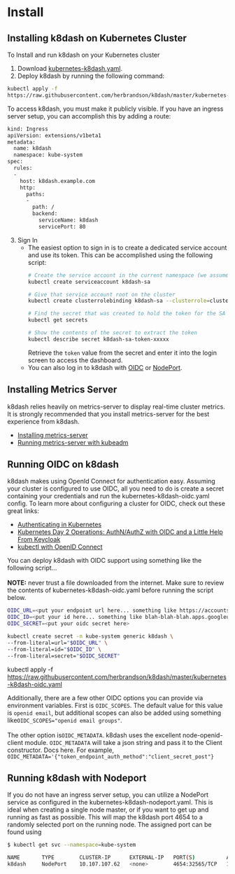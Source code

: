 # Install 

## Installing k8dash on Kubernetes Cluster

To Install and run k8dash on your Kubernetes cluster
1. Download [kubernetes-k8dash.yaml](https://raw.githubusercontent.com/herbrandson/k8dash/master/kubernetes-k8dash.yaml).
2. Deploy k8dash by running the following command:
```sh
kubectl apply -f 
https://raw.githubusercontent.com/herbrandson/k8dash/master/kubernetes-k8dash.yaml
```
To access k8dash, you must make it publicly visible. If you have an ingress server setup, you can accomplish this by adding a route:
```sh
kind: Ingress
apiVersion: extensions/v1beta1
metadata:
  name: k8dash
  namespace: kube-system
spec:
  rules:
  -
    host: k8dash.example.com
    http:
      paths:
      -
        path: /
        backend:
          serviceName: k8dash
          servicePort: 80
```
3. Sign In
      * The easiest option to sign in is to create a dedicated service account and use its token. This can be accomplished using the following script:
        ```sh
        # Create the service account in the current namespace (we assume default)
        kubectl create serviceaccount k8dash-sa

        # Give that service account root on the cluster
        kubectl create clusterrolebinding k8dash-sa --clusterrole=cluster-admin --serviceaccount=default:k8dash-sa

        # Find the secret that was created to hold the token for the SA
        kubectl get secrets

        # Show the contents of the secret to extract the token
        kubectl describe secret k8dash-sa-token-xxxxx
        ```
        Retrieve the `token` value from the secret and enter it into the login screen to access the dashboard.
      * You can also log in to k8dash with [OIDC](#running-oidc-on-k8dash) or [NodePort](#running-k8dash-with-nodeport).

## Installing Metrics Server

k8dash relies heavily on metrics-server to display real-time cluster metrics. It is strongly recommended that you install metrics-server for the best experience from k8dash.
* [Installing metrics-server](https://github.com/kubernetes-incubator/metrics-server)
* [Running metrics-server with kubeadm](https://medium.com/@waleedkhan91/how-to-configure-metrics-server-on-kubeadm-provisioned-kubernetes-cluster-f755a2ac43a2)

## Running OIDC on k8dash

k8dash makes using OpenId Connect for authentication easy. Assuming your cluster is configured to use OIDC, all you need to do is create a secret containing your credentials and run the kubernetes-k8dash-oidc.yaml config.
To learn more about configuring a cluster for OIDC, check out these great links:
* [Authenticating in Kubernetes](https://kubernetes.io/docs/reference/access-authn-authz/authentication/)
* [Kubernetes Day 2 Operations: AuthN/AuthZ with OIDC and a Little Help From Keycloak](https://medium.com/@mrbobbytables/kubernetes-day-2-operations-authn-authz-with-oidc-and-a-little-help-from-keycloak-de4ea1bdbbe)
* [kubectl with OpenID Connect](https://medium.com/@int128/kubectl-with-openid-connect-43120b451672)

You can deploy k8dash with OIDC support using something like the following script...<br><br>
**NOTE:** never trust a file downloaded from the internet. Make sure to review the contents of kubernetes-k8dash-oidc.yaml before running the script below.
```sh
OIDC_URL=<put your endpoint url here... something like https://accounts.google.com>
OIDC_ID=<put your id here... something like blah-blah-blah.apps.googleusercontent.com>
OIDC_SECRET=<put your oidc secret here>

kubectl create secret -n kube-system generic k8dash \
--from-literal=url="$OIDC_URL" \
--from-literal=id="$OIDC_ID" \
--from-literal=secret="$OIDC_SECRET"
```

kubectl apply -f https://raw.githubusercontent.com/herbrandson/k8dash/master/kubernetes-k8dash-oidc.yaml

Additionally, there are a few other OIDC options you can provide via environment variables. First is `OIDC_SCOPES`. The default value for this value is `openid email`, but additional scopes can also be added using something like`OIDC_SCOPES="openid email groups"`.<br><br>
The other option is`OIDC_METADATA`. k8dash uses the excellent node-openid-client module. `OIDC_METADATA` will take a json string and pass it to the Client constructor. Docs here. For example, `OIDC_METADATA='{"token_endpoint_auth_method":"client_secret_post"}`

## Running k8dash with Nodeport
If you do not have an ingress server setup, you can utilize a NodePort service as configured in the kubernetes-k8dash-nodeport.yaml. This is ideal when creating a single node master, or if you want to get up and running as fast as possible.
This will map the k8dash port 4654 to a randomly selected port on the running node. The assigned port can be found using

```sh
$ kubectl get svc --namespace=kube-system

NAME       TYPE        CLUSTER-IP      EXTERNAL-IP   PORT(S)          AGE
k8dash     NodePort    10.107.107.62   <none>        4654:32565/TCP   1m
```






   